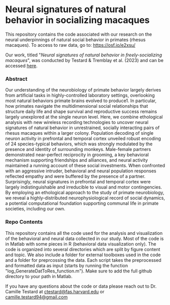 # Neural signatures of natural behavior in socializing macaques

This repository contains the code associated with our research on the neural underpinnings of natural social behavior in primates (rhesus macaques). To access to raw data, go to: https://osf.io/e2xsu/

Our work, titled "_Neural signatures of natural behavior in freely-socializing macaques_", was conducted by Testard & Tremblay et al. (2023) and can be accessed [here](https://www.biorxiv.org/content/10.1101/2023.07.05.547833v1). 

### Abstract

Our understanding of the neurobiology of primate behavior largely derives from artificial tasks in highly-controlled laboratory settings, overlooking most natural behaviors primate brains evolved to produce1. In particular, how primates navigate the multidimensional social relationships that structure daily life and shape survival and reproductive success remains largely unexplored at the single neuron level. Here, we combine ethological analysis with new wireless recording technologies to uncover neural signatures of natural behavior in unrestrained, socially interacting pairs of rhesus macaques within a larger colony. Population decoding of single neuron activity in prefrontal and temporal cortex unveiled robust encoding of 24 species-typical behaviors, which was strongly modulated by the presence and identity of surrounding monkeys. Male-female partners demonstrated near-perfect reciprocity in grooming, a key behavioral mechanism supporting friendships and alliances, and neural activity maintained a running account of these social investments. When confronted with an aggressive intruder, behavioral and neural population responses reflected empathy and were buffered by the presence of a partner. Surprisingly, neural signatures in prefrontal and temporal cortex were largely indistinguishable and irreducible to visual and motor contingencies. By employing an ethological approach to the study of primate neurobiology, we reveal a highly-distributed neurophysiological record of social dynamics, a potential computational foundation supporting communal life in primate societies, including our own.

### Repo Contents

This repository contains all the code used for the analysis and visualization of the behavioral and neural data collected in our study. Most of the code is in Matlab with some pieces in R (behavioral data visualization only). 
The code is organized into several directories which are split by figure content and topic. We also include a folder for external toolboxes used in the code and a folder for preprcossing the data. Each script takes the preprocessed and formatted data as input (starts by running the function "log_GenerateDatToRes_function.m"). Make sure to add the full github directory to your path in Matlab. 

If you have any questions about the code or data please reach out to Dr. Camille Testard at ctestard@fas.harvard.edu or camille.testard94@gmail.com
